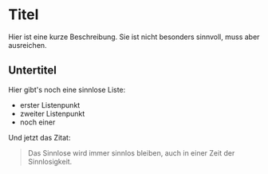 # Titel

Hier ist eine kurze Beschreibung.
Sie ist nicht besonders sinnvoll, muss aber ausreichen.

## Untertitel

Hier gibt's noch eine sinnlose Liste:
* erster Listenpunkt
* zweiter Listenpunkt
* noch einer

Und jetzt das Zitat:
> Das Sinnlose wird immer sinnlos bleiben,
> auch in einer Zeit der Sinnlosigkeit.
